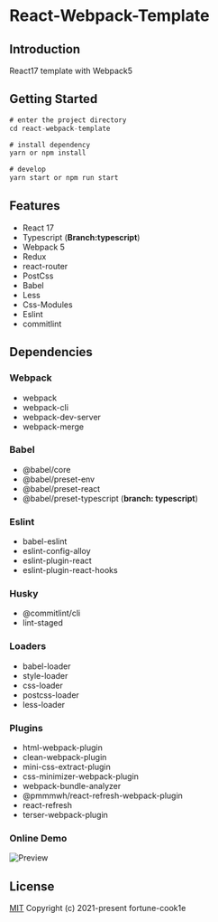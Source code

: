 # React-Webpack-Template

## Introduction

React17 template with Webpack5

## Getting Started

```javascript
# enter the project directory
cd react-webpack-template

# install dependency
yarn or npm install

# develop
yarn start or npm run start

```

## Features

- React 17
- Typescript (__Branch:typescript__)
- Webpack 5
- Redux
- react-router
- PostCss
- Babel
- Less
- Css-Modules
- Eslint
- commitlint

## Dependencies

### Webpack

- webpack
- webpack-cli
- webpack-dev-server
- webpack-merge

### Babel

- @babel/core
- @babel/preset-env
- @babel/preset-react
- @babel/preset-typescript (__branch: typescript__)

### Eslint

- babel-eslint
- eslint-config-alloy
- eslint-plugin-react
- eslint-plugin-react-hooks

### Husky

- @commitlint/cli
- lint-staged

### Loaders

- babel-loader
- style-loader
- css-loader
- postcss-loader
- less-loader

### Plugins

- html-webpack-plugin
- clean-webpack-plugin
- mini-css-extract-plugin
- css-minimizer-webpack-plugin
- webpack-bundle-analyzer
- @pmmmwh/react-refresh-webpack-plugin
- react-refresh
- terser-webpack-plugin

### Online Demo
![Preview](https://fortune-cook1e.github.io/react-webpack-template)

## License

[MIT](https://github.com/fortune-cook1e/react-webpack-template/blob/master/LICENSE)
Copyright (c) 2021-present fortune-cook1e

